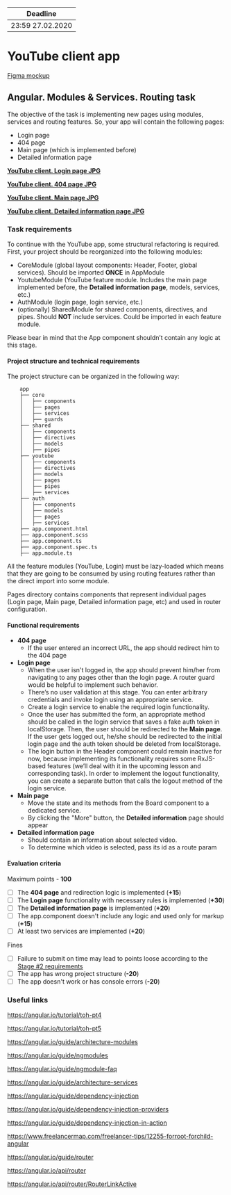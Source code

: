 | Deadline         |
|------------------|
| 23:59 27.02.2020 |

# YouTube client app

[Figma mockup](https://www.figma.com/file/tS3Zqk138yXUmRxSWKDv4r/YouTube-client?node-id=0%3A1)

## Angular. Modules & Services. Routing task
The objective of the task is implementing new pages using modules, services and routing features. So, your app will contain the following pages:
- Login page
- 404 page
- Main page (which is implemented before)
- Detailed information page

**[YouTube client. Login page JPG](https://github.com/rolling-scopes-school/tasks/blob/master/tasks/angular/login.jpg)**

**[YouTube client. 404 page JPG](https://github.com/rolling-scopes-school/tasks/blob/master/tasks/angular/404.jpg)**

**[YouTube client. Main page JPG](https://github.com/rolling-scopes-school/tasks/blob/master/tasks/angular/main.jpg)**

**[YouTube client. Detailed information page JPG](https://github.com/rolling-scopes-school/tasks/blob/master/tasks/angular/details-information.jpg)**

### Task requirements
To continue with the YouTube app, some structural refactoring is required.
First, your project should be reorganized into the following modules:
- CoreModule (global layout components: Header, Footer, global services). Should be imported **ONCE** in AppModule
- YoutubeModule (YouTube feature module. Includes the main page implemented before, the **Detailed information page**, models, services, etc.)
- AuthModule (login page, login service, etc.)
- (optionally) SharedModule for shared components, directives, and pipes. Should **NOT** include services. Could be imported in each feature module.

Please bear in mind that the App component shouldn’t contain any logic at this stage.

#### Project structure and technical requirements
The project structure can be organized in the following way:

```
    app
    ├── core                
    │   ├── components
    │   ├── pages
    │   ├── services
    │   ├── guards
    ├── shared
    │   ├── components
    │   ├── directives
    │   ├── models
    │   ├── pipes
    ├── youtube
    │   ├── components
    │   ├── directives
    │   ├── models
    │   ├── pages
    │   ├── pipes
    │   ├── services
    ├── auth
    │   ├── components
    │   ├── models
    │   ├── pages
    │   ├── services
    ├── app.component.html
    ├── app.component.scss
    ├── app.component.ts
    ├── app.component.spec.ts
    ├── app.module.ts
```

All the feature modules (YouTube, Login) must be lazy-loaded which means that they are going to be consumed by using routing features rather than the direct import into some module.
 
Pages directory contains components that represent individual pages (Login page, Main page, Detailed information page, etc) and used in router configuration.

#### Functional requirements
- **404 page**
    - If the user entered an incorrect URL, the app should redirect him to the 404 page
- **Login page**
    - When the user isn't logged in, the app should prevent him/her from navigating to any pages other than the login page. A router guard would be helpful to implement such behavior.
    - There’s no user validation at this stage. You can enter arbitrary credentials and invoke login using an appropriate service.
    - Create a login service to enable the required login functionality.
    - Once the user has submitted the form, an appropriate method should be called in the login service that saves a fake auth token in localStorage. Then, the user should be redirected to the **Main page**. If the user gets logged out, he/she should be redirected to the initial login page and the auth token should be deleted from localStorage.
    - The login button in the Header component could remain inactive for now, because implementing its functionality requires some RxJS-based features (we’ll deal with it in the upcoming lesson and corresponding task). In order to implement the logout functionality, you can create a separate button that calls the logout method of the login service.
- **Main page**
    - Move the state and its methods from the Board component to a dedicated service.
    - By clicking the "More" button, the **Detailed information** page should appear
- **Detailed information page**
    - Should contain an information about selected video.
    - To determine which video is selected, pass its id as a route param

#### Evaluation criteria
Maximum points - **100**

- [ ] The **404 page** and redirection logic is implemented (**+15**)
- [ ] The **Login page** functionality with necessary rules is implemented (**+30**)
- [ ] The **Detailed information page** is implemented (**+20**)
- [ ] The app.component doesn't include any logic and used only for markup (**+15**)
- [ ] At least two services are implemented (**+20**)

Fines
- [ ] Failure to submit on time may lead to points loose according to the [Stage #2 requirements](https://docs.rs.school/#/stage2?id=%d0%94%d0%b5%d0%b4%d0%bb%d0%b0%d0%b9%d0%bd%d1%8b)
- [ ] The app has wrong project structure (**-20**)
- [ ] The app doesn't work or has console errors (**-20**)

### Useful links
https://angular.io/tutorial/toh-pt4

https://angular.io/tutorial/toh-pt5

https://angular.io/guide/architecture-modules

https://angular.io/guide/ngmodules

https://angular.io/guide/ngmodule-faq

https://angular.io/guide/architecture-services

https://angular.io/guide/dependency-injection

https://angular.io/guide/dependency-injection-providers

https://angular.io/guide/dependency-injection-in-action

https://www.freelancermap.com/freelancer-tips/12255-forroot-forchild-angular

https://angular.io/guide/router

https://angular.io/api/router

https://angular.io/api/router/RouterLinkActive
